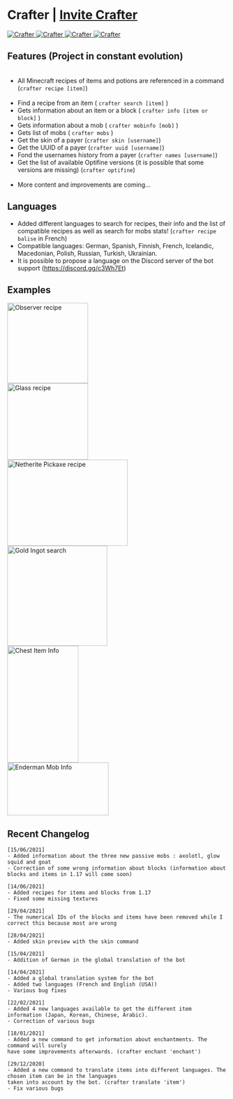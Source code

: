 <h1>Crafter | <a href="https://discord.com/oauth2/authorize?client_id=740727392041041981&permissions=311360&scope=bot">Invite Crafter</a></h1>
<a href="https://top.gg/bot/740727392041041981"> 
  <img src="https://top.gg/api/widget/status/740727392041041981.svg" alt="Crafter" />
  <img src="https://top.gg/api/widget/servers/740727392041041981.svg?noavatar=true" alt="Crafter" />
  <img src="https://top.gg/api/widget/upvotes/740727392041041981.svg?noavatar=true" alt="Crafter" />
  <img src="https://top.gg/api/widget/owner/740727392041041981.svg?noavatar=true" alt="Crafter" />
</a>

<h2>Features (Project in constant evolution)</h2>
    <ul>
    	<li>All Minecraft recipes of items and potions are referenced in a command (<code>crafter recipe [item]</code>)</li>
      <li>Find a recipe from an item ( <code>crafter search [item]</code> )</li>
    	<li>Gets information about an item or a block ( <code>crafter info [item or block]</code> )</li>
      <li>Gets information about a mob ( <code>crafter mobinfo [mob]</code> )</li>
     	<li>Gets list of mobs ( <code>crafter mobs</code> )</li>
      <li>Get the skin of a payer (<code>crafter skin [username]</code>)</li>
     	<li>Get the UUID of a payer (<code>crafter uuid [username]</code>)</li>
      <li>Fond the usernames history from a payer (<code>crafter names [username]</code>)</li>
      <li>Get the list of available Optifine versions (it is possible that some versions are missing) (<code>crafter optifine</code>)</li>
     	<li>More content and improvements are coming...</li>
    </ul>
<h2>Languages</h2>
    <ul>
        <li>Added different languages to search for recipes, their info and the list of compatible recipes as well as search for mobs stats! (<code>crafter recipe balise</code> in French)</li>
        <li>Compatible languages: German, Spanish, Finnish, French, Icelandic, Macedonian, Polish, Russian, Turkish, Ukrainian.</li>
      	<li>It is possible to propose a language on the Discord server of the bot support (<a href="https://discord.gg/c3Wh7Et" target="_blank">https://discord.gg/c3Wh7Et</a>)
    </ul>
<h2>Examples</h2>
  <a>
    <div>
      <!--<code>crafter recipe observer</code>-->
      <img src="http://image.noelshack.com/fichiers/2020/51/1/1607982035-observer-recipe.png" alt="Observer recipe" width="185" height="184">
    </div>
    <div>
      <!--<code>crafter recipe glass</code>-->
      <img src="http://image.noelshack.com/fichiers/2020/51/1/1607982035-glass-recipe.png" alt="Glass recipe" width="185" height="175">
    </div>
    <div>
      <!--<code>crafter recipe netherite pickaxe</code>-->
      <img src="http://image.noelshack.com/fichiers/2020/51/1/1607982035-netherite-pickaxe-recipe.png" alt="Netherite Pickaxe recipe" width="276" height="197">
    </div>
    <div>
      <!--<code>crafter search gold ingot</code>-->
      <img src="http://image.noelshack.com/fichiers/2020/51/1/1607982035-gold-ingot-search.png" alt="Gold Ingot search" width="229" height="229">
    </div>
    <div>
      <!--<code>crafter info chest</code>-->
      <img src="http://image.noelshack.com/fichiers/2020/51/1/1607982035-chest-iteminfo.png" alt="Chest Item Info" width="163" height="267">
    </div>
    <div>
      <!--<code>crafter mobinfo enderman</code>-->
      <img src="http://image.noelshack.com/fichiers/2020/51/1/1607982035-enderman-mobinfo.png" alt="Enderman Mob Info" width="232" height="121">
    </div>
  </a>


<h2>Recent Changelog</h2>

```
[15/06/2021]
- Added information about the three new passive mobs : axolotl, glow squid and goat
- Correction of some wrong information about blocks (information about blocks and items in 1.17 will come soon)
```
```
[14/06/2021]
- Added recipes for items and blocks from 1.17
- Fixed some missing textures
```
```
[29/04/2021]
- The numerical IDs of the blocks and items have been removed while I correct this because most are wrong
```
```
[28/04/2021]
- Added skin preview with the skin command
```
```
[15/04/2021]
- Addition of German in the global translation of the bot
```
```
[14/04/2021]
- Added a global translation system for the bot
- Added two languages (French and English (USA))
- Various bug fixes
```
```
[22/02/2021]
- Added 4 new languages available to get the different item information (Japan, Korean, Chinese, Arabic).
- Correction of various bugs
```
```
[18/01/2021]
- Added a new command to get information about enchantments. The command will surely 
have some improvements afterwards. (crafter enchant 'enchant')
```
```
[29/12/2020]
- Added a new command to translate items into different languages. The chosen item can be in the languages 
taken into account by the bot. (crafter translate 'item')
- Fix various bugs
```
